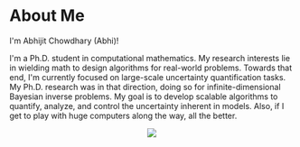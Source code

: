 <!--<a href="https://github.com/anuraghazra/github-readme-stats">
  <img align="center" src="https://github-readme-stats.vercel.app/api?username=abhijit-c&count_private=true&show_icons=true&theme=gruvbox" />
</a> -->

# About Me

I'm Abhijit Chowdhary (Abhi)!

I'm a Ph.D. student in computational mathematics. 
My research interests lie in wielding math to design algorithms for real-world problems.
Towards that end, I'm currently focused on large-scale uncertainty quantification tasks.
My Ph.D. research was in that direction, doing so for infinite-dimensional Bayesian inverse problems.
My goal is to develop scalable algorithms to quantify, analyze, and control the uncertainty inherent in models.
Also, if I get to play with huge computers along the way, all the better.
<div align="center">
  <a href="https://github.com/anuraghazra/convoychat">
  <img align="center" src="https://github-readme-stats.vercel.app/api/top-langs/?username=abhijit-c&layout=compact&theme=gruvbox&hide=rich%20text%20format&count_private=true" />
</a>
</div>

<!--
**abhijit-c/abhijit-c** is a ✨ _special_ ✨ repository because its `README.md` (this file) appears on your GitHub profile.

Here are some ideas to get you started:

- 🔭 I’m currently working on ...
- 🌱 I’m currently learning ...
- 👯 I’m looking to collaborate on ...
- 🤔 I’m looking for help with ...
- 💬 Ask me about ...
- 📫 How to reach me: ...
- 😄 Pronouns: ...
- ⚡ Fun fact: ...
-->

